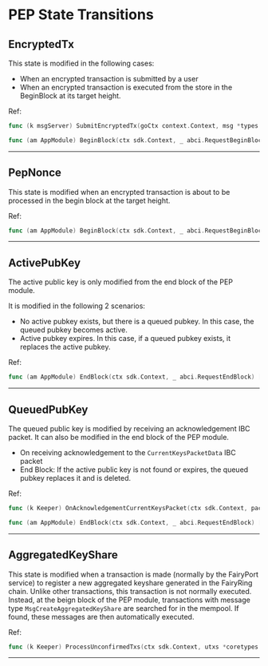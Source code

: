 # PEP State Transitions

## EncryptedTx

This state is modified in the following cases:

- When an encrypted transaction is submitted by a user
- When an encrypted transaction is executed from the store in the BeginBlock at its target height.

Ref:

```go
func (k msgServer) SubmitEncryptedTx(goCtx context.Context, msg *types.MsgSubmitEncryptedTx) (*types.MsgSubmitEncryptedTxResponse, error)

func (am AppModule) BeginBlock(ctx sdk.Context, _ abci.RequestBeginBlock)
```

---

## PepNonce

This state is modified when an encrypted transaction is about to be processed in the begin block at the target height.

Ref:

```go
func (am AppModule) BeginBlock(ctx sdk.Context, _ abci.RequestBeginBlock)
```

---

## ActivePubKey

The active public key is only modified from the end block of the PEP module.

It is modified in the following 2 scenarios:

- No active pubkey exists, but there is a queued pubkey. In this case, the queued pubkey becomes active.
- Active pubkey expires. In this case, if a queued pubkey exists, it replaces the active pubkey.

Ref:

```go
func (am AppModule) EndBlock(ctx sdk.Context, _ abci.RequestEndBlock) []abci.ValidatorUpdate
```

---

## QueuedPubKey

The queued public key is modified by receiving an acknowledgement IBC packet. It can also be modified in the end block of the PEP module.

- On receiving acknowledgement to the `CurrentKeysPacketData` IBC packet
- End Block: If the active public key is not found or expires, the queued pubkey replaces it and is deleted.

Ref:

```go
func (k Keeper) OnAcknowledgementCurrentKeysPacket(ctx sdk.Context, packet channeltypes.Packet, data types.CurrentKeysPacketData, ack channeltypes.Acknowledgement)

func (am AppModule) EndBlock(ctx sdk.Context, _ abci.RequestEndBlock) []abci.ValidatorUpdate
```

---

## AggregatedKeyShare

This state is modified when a transaction is made (normally by the FairyPort service) to register a new aggregated keyshare generated in the FairyRing chain. Unlike other transactions, this transaction is not normally executed. Instead, at the beign block of the PEP module, transactions with message type `MsgCreateAggregatedKeyShare` are searched for in the mempool. If found, these messages are then automatically executed.

Ref:

```go
func (k Keeper) ProcessUnconfirmedTxs(ctx sdk.Context, utxs *coretypes.ResultUnconfirmedTxs) error
```

---
